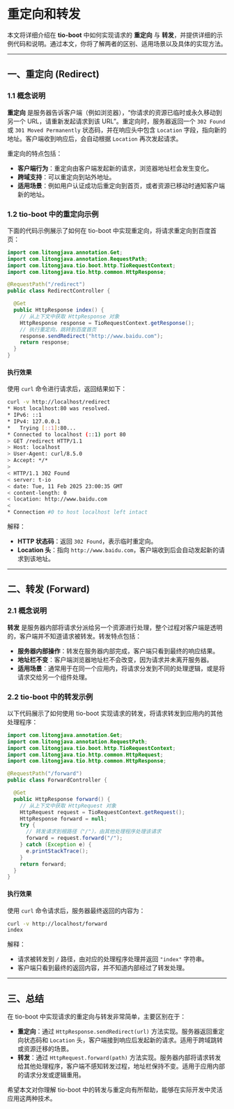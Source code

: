 # 重定向和转发

本文将详细介绍在 **tio-boot** 中如何实现请求的 **重定向** 与 **转发**，并提供详细的示例代码和说明。通过本文，你将了解两者的区别、适用场景以及具体的实现方法。

---

## 一、重定向 (Redirect)

### 1.1 概念说明

**重定向** 是服务器告诉客户端（例如浏览器），“你请求的资源已临时或永久移动到另一个 URL，请重新发起请求到该 URL”。重定向时，服务器返回一个 `302 Found` 或 `301 Moved Permanently` 状态码，并在响应头中包含 `Location` 字段，指向新的地址。客户端收到响应后，会自动根据 `Location` 再次发起请求。

重定向的特点包括：

- **客户端行为**：重定向由客户端发起新的请求，浏览器地址栏会发生变化。
- **跨域支持**：可以重定向到站外地址。
- **适用场景**：例如用户认证成功后重定向到首页，或者资源已移动时通知客户端新的地址。

### 1.2 tio-boot 中的重定向示例

下面的代码示例展示了如何在 tio-boot 中实现重定向，将请求重定向到百度首页：

```java
import com.litongjava.annotation.Get;
import com.litongjava.annotation.RequestPath;
import com.litongjava.tio.boot.http.TioRequestContext;
import com.litongjava.tio.http.common.HttpResponse;

@RequestPath("/redirect")
public class RedirectController {

  @Get
  public HttpResponse index() {
    // 从上下文中获取 HttpResponse 对象
    HttpResponse response = TioRequestContext.getResponse();
    // 执行重定向，跳转到百度首页
    response.sendRedirect("http://www.baidu.com");
    return response;
  }
}
```

#### 执行效果

使用 `curl` 命令进行请求后，返回结果如下：

```bash
curl -v http://localhost/redirect
* Host localhost:80 was resolved.
* IPv6: ::1
* IPv4: 127.0.0.1
*   Trying [::1]:80...
* Connected to localhost (::1) port 80
> GET /redirect HTTP/1.1
> Host: localhost
> User-Agent: curl/8.5.0
> Accept: */*
>
< HTTP/1.1 302 Found
< server: t-io
< date: Tue, 11 Feb 2025 23:00:35 GMT
< content-length: 0
< location: http://www.baidu.com
<
* Connection #0 to host localhost left intact
```

解释：

- **HTTP 状态码**：返回 `302 Found`，表示临时重定向。
- **Location 头**：指向 `http://www.baidu.com`，客户端收到后会自动发起新的请求到该地址。

---

## 二、转发 (Forward)

### 2.1 概念说明

**转发** 是服务器内部将请求分派给另一个资源进行处理，整个过程对客户端是透明的，客户端并不知道请求被转发。转发特点包括：

- **服务器内部操作**：转发在服务器内部完成，客户端只看到最终的响应结果。
- **地址栏不变**：客户端浏览器地址栏不会改变，因为请求并未离开服务器。
- **适用场景**：通常用于在同一个应用内，将请求分发到不同的处理逻辑，或是将请求交给另一个组件处理。

### 2.2 tio-boot 中的转发示例

以下代码展示了如何使用 tio-boot 实现请求的转发，将请求转发到应用内的其他处理程序：

```java
import com.litongjava.annotation.Get;
import com.litongjava.annotation.RequestPath;
import com.litongjava.tio.boot.http.TioRequestContext;
import com.litongjava.tio.http.common.HttpRequest;
import com.litongjava.tio.http.common.HttpResponse;

@RequestPath("/forward")
public class ForwardController {

  @Get
  public HttpResponse forward() {
    // 从上下文中获取 HttpRequest 对象
    HttpRequest request = TioRequestContext.getRequest();
    HttpResponse forward = null;
    try {
      // 转发请求到根路径（"/"），由其他处理程序处理该请求
      forward = request.forward("/");
    } catch (Exception e) {
      e.printStackTrace();
    }
    return forward;
  }
}
```

#### 执行效果

使用 `curl` 命令请求后，服务器最终返回的内容为：

```bash
curl -v http://localhost/forward
index
```

解释：

- 请求被转发到 `/` 路径，由对应的处理程序处理并返回 `"index"` 字符串。
- 客户端只看到最终的返回内容，并不知道内部经过了转发处理。

---

## 三、总结

在 tio-boot 中实现请求的重定向与转发非常简单，主要区别在于：

- **重定向**：通过 `HttpResponse.sendRedirect(url)` 方法实现。服务器返回重定向状态码和 `Location` 头，客户端接到响应后发起新的请求。适用于跨域跳转或资源迁移的场景。
- **转发**：通过 `HttpRequest.forward(path)` 方法实现。服务器内部将请求转发给其他处理程序，客户端不感知转发过程，地址栏保持不变。适用于应用内部的请求分发或逻辑重用。

希望本文对你理解 tio-boot 中的转发与重定向有所帮助，能够在实际开发中灵活应用这两种技术。
